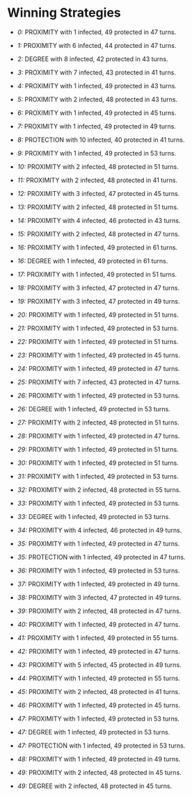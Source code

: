 # Winning Strategies

* _0:_ PROXIMITY with 1 infected, 49 protected in 47 turns.


* _1:_ PROXIMITY with 6 infected, 44 protected in 47 turns.


* _2:_ DEGREE with 8 infected, 42 protected in 43 turns.


* _3:_ PROXIMITY with 7 infected, 43 protected in 41 turns.


* _4:_ PROXIMITY with 1 infected, 49 protected in 43 turns.


* _5:_ PROXIMITY with 2 infected, 48 protected in 43 turns.


* _6:_ PROXIMITY with 1 infected, 49 protected in 45 turns.


* _7:_ PROXIMITY with 1 infected, 49 protected in 49 turns.


* _8:_ PROTECTION with 10 infected, 40 protected in 41 turns.


* _9:_ PROXIMITY with 1 infected, 49 protected in 53 turns.


* _10:_ PROXIMITY with 2 infected, 48 protected in 51 turns.


* _11:_ PROXIMITY with 2 infected, 48 protected in 41 turns.


* _12:_ PROXIMITY with 3 infected, 47 protected in 45 turns.


* _13:_ PROXIMITY with 2 infected, 48 protected in 51 turns.


* _14:_ PROXIMITY with 4 infected, 46 protected in 43 turns.


* _15:_ PROXIMITY with 2 infected, 48 protected in 47 turns.


* _16:_ PROXIMITY with 1 infected, 49 protected in 61 turns.


* _16:_ DEGREE with 1 infected, 49 protected in 61 turns.


* _17:_ PROXIMITY with 1 infected, 49 protected in 51 turns.


* _18:_ PROXIMITY with 3 infected, 47 protected in 47 turns.


* _19:_ PROXIMITY with 3 infected, 47 protected in 49 turns.


* _20:_ PROXIMITY with 1 infected, 49 protected in 51 turns.


* _21:_ PROXIMITY with 1 infected, 49 protected in 53 turns.


* _22:_ PROXIMITY with 1 infected, 49 protected in 51 turns.


* _23:_ PROXIMITY with 1 infected, 49 protected in 45 turns.


* _24:_ PROXIMITY with 1 infected, 49 protected in 47 turns.


* _25:_ PROXIMITY with 7 infected, 43 protected in 47 turns.


* _26:_ PROXIMITY with 1 infected, 49 protected in 53 turns.


* _26:_ DEGREE with 1 infected, 49 protected in 53 turns.


* _27:_ PROXIMITY with 2 infected, 48 protected in 51 turns.


* _28:_ PROXIMITY with 1 infected, 49 protected in 47 turns.


* _29:_ PROXIMITY with 1 infected, 49 protected in 51 turns.


* _30:_ PROXIMITY with 1 infected, 49 protected in 51 turns.


* _31:_ PROXIMITY with 1 infected, 49 protected in 53 turns.


* _32:_ PROXIMITY with 2 infected, 48 protected in 55 turns.


* _33:_ PROXIMITY with 1 infected, 49 protected in 53 turns.


* _33:_ DEGREE with 1 infected, 49 protected in 53 turns.


* _34:_ PROXIMITY with 4 infected, 46 protected in 49 turns.


* _35:_ PROXIMITY with 1 infected, 49 protected in 47 turns.


* _35:_ PROTECTION with 1 infected, 49 protected in 47 turns.


* _36:_ PROXIMITY with 1 infected, 49 protected in 53 turns.


* _37:_ PROXIMITY with 1 infected, 49 protected in 49 turns.


* _38:_ PROXIMITY with 3 infected, 47 protected in 49 turns.


* _39:_ PROXIMITY with 2 infected, 48 protected in 47 turns.


* _40:_ PROXIMITY with 1 infected, 49 protected in 47 turns.


* _41:_ PROXIMITY with 1 infected, 49 protected in 55 turns.


* _42:_ PROXIMITY with 1 infected, 49 protected in 47 turns.


* _43:_ PROXIMITY with 5 infected, 45 protected in 49 turns.


* _44:_ PROXIMITY with 1 infected, 49 protected in 55 turns.


* _45:_ PROXIMITY with 2 infected, 48 protected in 41 turns.


* _46:_ PROXIMITY with 1 infected, 49 protected in 45 turns.


* _47:_ PROXIMITY with 1 infected, 49 protected in 53 turns.


* _47:_ DEGREE with 1 infected, 49 protected in 53 turns.


* _47:_ PROTECTION with 1 infected, 49 protected in 53 turns.


* _48:_ PROXIMITY with 1 infected, 49 protected in 49 turns.


* _49:_ PROXIMITY with 2 infected, 48 protected in 45 turns.


* _49:_ DEGREE with 2 infected, 48 protected in 45 turns.


